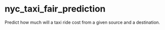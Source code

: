 # nyc_taxi_fair_prediction
Predict how much will a taxi ride cost from a given source and a destination.

